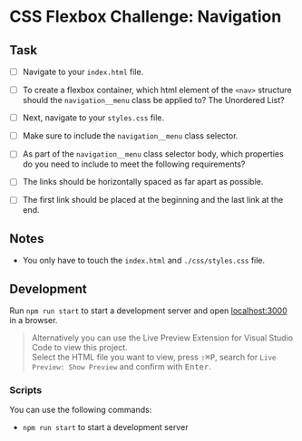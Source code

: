 # CSS Flexbox Challenge: Navigation

## Task

- [ ] Navigate to your `index.html` file.
- [ ] To create a flexbox container, which html element of the `<nav>` structure should the `navigation__menu` class be applied to?
The Unordered List?

- [ ] Next, navigate to your `styles.css` file.
- [ ] Make sure to include the `navigation__menu` class selector.
- [ ] As part of the `navigation__menu` class selector body, which properties do you need to include to meet the following requirements?
- [ ] The links should be horizontally spaced as far apart as possible.
- [ ] The first link should be placed at the beginning and the last link at the end.

## Notes

- You only have to touch the `index.html` and `./css/styles.css` file.

## Development

Run `npm run start` to start a development server and open [localhost:3000](http://localhost:3000) in a browser.

> Alternatively you can use the Live Preview Extension for Visual Studio Code to view this project.  
> Select the HTML file you want to view, press <kbd>⇧</kbd><kbd>⌘</kbd><kbd>P</kbd>, search for `Live Preview: Show Preview` and confirm with <kbd>Enter</kbd>.

### Scripts

You can use the following commands:

- `npm run start` to start a development server

